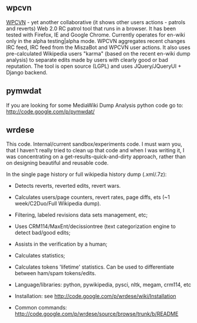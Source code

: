 ## wpcvn ##
[WPCVN](http://wpcvn.com/) - yet another collaborative (it shows other users actions - patrols and reverts) Web 2.0 RC patrol tool that runs in a browser. It has been tested with Firefox, IE and Google Chrome. Currently operates for en-wiki only in the alpha testing|alpha mode. WPCVN aggregates recent changes IRC feed, IRC feed from the MiszaBot and WPCVN user actions. It also uses pre-calculated Wikipedia users "karma" (based on the recent en-wiki dump analysis) to separate edits made by users with clearly good or bad reputation. The tool is open source (LGPL) and uses JQuery/JQueryUI + Django backend.

## pymwdat ##
If you are looking for some MediaWiki Dump Analysis python code go to:
http://code.google.com/p/pymwdat/

## wrdese ##
This code. Internal/current sandbox/experiments code. I must warn you, that I haven't really tried to clean up that code and when I was writing it, I was concentrating on a get-results-quick-and-dirty approach, rather than on designing beautiful and reusable code.


In the single page history or full wikipedia history dump (.xml/.7z):
  * Detects reverts, reverted edits, revert wars.
  * Calculates users/page counters, revert rates, page diffs, ets (~1 week/C2Duo/Full Wikipedia dump).
  * Filtering, labeled revisions data sets management, etc;
  * Uses CRM114/MaxEnt/decissiontree (text categorization engine to detect bad/good edits;
  * Assists in the verification by a human;
  * Calculates statistics;
  * Calculates tokens 'lifetime' statistics. Can be used to differentiate between ham/spam tokens/edits.

  * Language/libraries: python, pywikipedia, pysci, nltk, megam, crm114, etc
  * Installation: see http://code.google.com/p/wrdese/wiki/Installation
  * Common commands: http://code.google.com/p/wrdese/source/browse/trunk/b/README